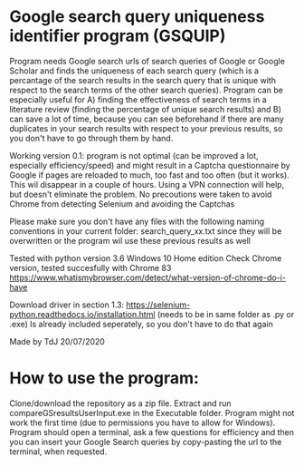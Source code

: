 # Google search query uniqueness identifier program (GSQUIP)
Program needs Google search urls of search queries of Google or Google Scholar and finds the uniqueness of each search query (which is a percantage of the search results in the search query that is unique with respect to the search terms of the other search queries).
Program can be especially useful for A) finding the effectiveness of search terms in a literature review (finding the percentage of unique search results) and B) can save a lot of time, because you can see beforehand if there are many duplicates in your search results with respect to your previous results, so you don't have to go through them by hand.

Working version 0.1: program is not optimal (can be improved a lot, especially efficiency/speed) and might result in a Captcha questionnaire by Google if pages are reloaded to much, too fast and too often (but it works). This wil disappear in a couple of hours. Using a VPN connection will help, but doesn't eliminate the problem. No precoutions were taken to avoid Chrome from detecting Selenium and avoiding the Captchas

Please make sure you don't have any files with the following naming conventions in your current folder: search_query_xx.txt since they will be overwritten or the program wil use these previous results as well

Tested with python version 3.6
Windows 10 Home edition
Check Chrome version, tested succesfully with Chrome 83
https://www.whatismybrowser.com/detect/what-version-of-chrome-do-i-have

Download driver in section 1.3:
https://selenium-python.readthedocs.io/installation.html (needs to be in same folder as .py or .exe)
Is already included seperately, so you don't have to do that again

Made by TdJ 20/07/2020


# How to use the program:
Clone/download the repository as a zip file. Extract and run compareGSresultsUserInput.exe in the Executable folder.
Program might not work the first time (due to permissions you have to allow for Windows).
Program should open a terminal, ask a few questions for efficiency and then you can insert your Google Search queries by copy-pasting the url to the terminal, when requested.
